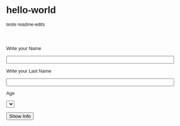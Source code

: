 # hello-world
teste
readme-edits
<!DOCTYPE html>
<html lang='en'>
<head>
<title>My App Title</title>
<meta charset='utf-8'>
<meta name='viewport' content='width=device-width, initial-scale=1.0, user-scalable=no' />
<meta name="theme-color" content="#808080" />
<meta name="navigation-bar-button-color" content="#808080" />
<meta name="navigation-bar-button-border-color" content="#ffffff" />
<meta name="navigation-bar-button-hasshadow" content="true" />
<style>
body {
	font-family: Verdana, sans-serif;
	font-size: 0.8em;
	margin: 20px;
	background-color:gray

}

input[type=button]{
	-webkit-appearance: none;
	-moz-appearance: none;
	appearance: none;
	padding:5px 25px ;
	color:white
}

input[type=text],textarea {
	-webkit-appearance: none;
	-moz-appearance: none;
	appearance: none;
}

input,select{
	border-radius:5px;
	box-shadow:0px 0px 3px 1px white;

	border:none;
	border-radius:5px;
	font-style:bold;
	font-size:25px;
	padding:5px;

}
input[type=text],input[type=date]{
	width:100%;
}

article{
	background-color:gray; 
	border-radius:5px;
	box-shadow:0px 0px 20px 1px white;
	padding:20px;
	max-width:480px;
	margin:auto;
	margin:auto;
	margin-top:40px; 
	color:white;
	font-size:25px 
}

</style>
</head>
<body>
<header>


</header>
<nav>

</nav>
<section>

<article> 
	<p>Write your Name </p> 
	<input type='text' id='nametxt'/> 
	<p>Write your Last Name</p> 
	<input type='text' id='lastnametxt' /> 
	<p>Age</p> 
	<select id='ageselect'> </select>
	<p id='personinfo'> </p> 
	<input type='button' id='showinfobtn' onclick='showInfo()' value='Show Info' /> 
<script> 
	var getName = document.getElementById('nametxt'); 
	var getLastName = document.getElementById('lastnametxt'); 
	for (var i = 0; i < 80; i++) { 
	var ageOption = document.createElement('option'); 
	ageOption.text = i; 
	this.ageselect.add(ageOption); 
}; 
	this.ageselect.selectedIndex = 7;
function showInfo() { 
	this.personinfo.innerText = 'Hello ' + getName.value + ' ' + getLastName.value + ' you are ' + this.ageselect.selectedIndex + ' years old'; } 
	</script> 
</article>

</section>

<footer>

</footer>
</body>
</html>
